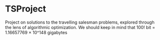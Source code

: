 # TSProject
Project on solutions to the travelling salesman problems, explored through the lens of algorithmic optimization.
We should keep in mind that 100! bit = 1.16657769 × 10^148 gigabytes

